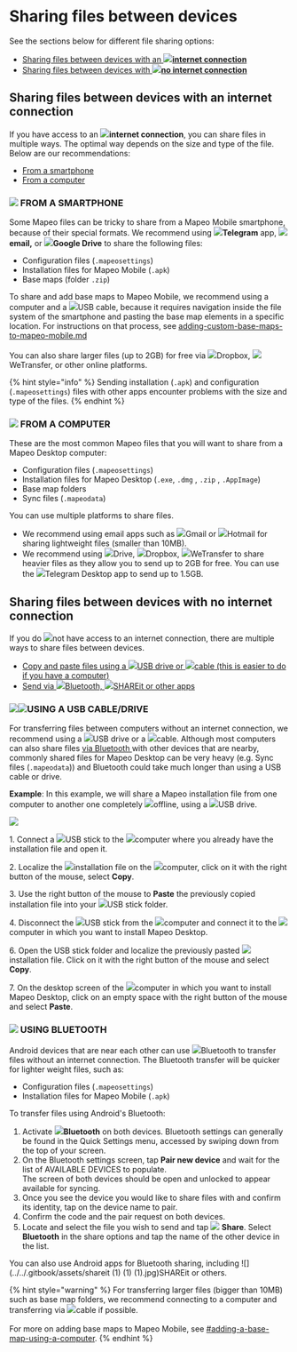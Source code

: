 # Sharing files between devices

See the sections below for different file sharing options:

* [Sharing files between devices with an ![](../../.gitbook/assets/Internet\_connection.png)**internet connection**](sharing-files-between-devices.md#sharing-files-between-devices-with-an-internet-connection)
* [Sharing files between devices with ![](../../.gitbook/assets/no\_internet\_connection.png)**no internet connection**](sharing-files-between-devices.md#sharing-files-between-devices-with-no-internet-connection)

## **Sharing files between devices with an internet connection**

If you have access to an ![](../../.gitbook/assets/Internet\_connection.png)**internet connection**, you can share files in multiple ways. The optimal way depends on the size and type of the file. Below are our recommendations:

* [From a smartphone](sharing-files-between-devices.md#from-a-smartphone)
* [From a computer](sharing-files-between-devices.md#from-a-computer)

### ![](../../.gitbook/assets/Smartphone\_icon.png) FROM A SMARTPHONE

Some Mapeo files can be tricky to share from a Mapeo Mobile smartphone, because of their special formats. We recommend using ![](../../.gitbook/assets/Telegram-logo.png)**Telegram** app, ![](../../.gitbook/assets/email.png)**email,** or ![](../../.gitbook/assets/drive.png)**Google Drive** to share the following files:

* Configuration files (`.mapeosettings`)
* Installation files for Mapeo Mobile (`.apk`)&#x20;
* Base maps (folder `.zip`)&#x20;

To share and add base maps to Mapeo Mobile, we recommend using a computer and a ![](../../.gitbook/assets/USB\_cable.png)USB cable, because it requires navigation inside the file system of the smartphone and pasting the base map elements in a specific location. For instructions on that process, see [adding-custom-base-maps-to-mapeo-mobile.md](../mapeo-mobile-installation-setup/adding-custom-base-maps-to-mapeo-mobile.md "mention")\
\
You can also share larger files (up to 2GB) for free via ![](../../.gitbook/assets/DROPBOX.jpg)Dropbox, ![](../../.gitbook/assets/WE\_TRANSFER.png)WeTransfer, or other online platforms.

{% hint style="info" %}
Sending installation (`.apk`) and configuration (`.mapeosettings`) files with other apps encounter problems with the size and type of the files.
{% endhint %}

### ![](../../.gitbook/assets/laptop\_icon.png) FROM A COMPUTER

These are the most common Mapeo files that you will want to share from a Mapeo Desktop computer:

* Configuration files (`.mapeosettings`)&#x20;
* Installation files for Mapeo Desktop (`.exe`, `.dmg` , `.zip` , `.AppImage`)&#x20;
* Base map folders&#x20;
* Sync files (`.mapeodata`)&#x20;

You can use multiple platforms to share files.&#x20;

* We recommend using email apps such as ![](../../.gitbook/assets/Gmail-logo.png)Gmail or ![](../../.gitbook/assets/HOTMAIL\_icon.jpg)Hotmail for sharing lightweight files (smaller than 10MB).&#x20;
* We recommend using ![](../../.gitbook/assets/drive.png)Drive, ![](../../.gitbook/assets/DROPBOX.jpg)Dropbox, ![](../../.gitbook/assets/WE\_TRANSFER.png)WeTransfer to share heavier files as they allow you to send up to 2GB for free. You can use the ![](../../.gitbook/assets/Telegram-logo.png)Telegram Desktop app to send up to 1.5GB.

## **Sharing files between devices with no internet connection**

If you do ![](../../.gitbook/assets/no\_internet\_connection.png)not have access to an internet connection, there are multiple ways to share files between devices.

* [Copy and paste files using a ![](../../.gitbook/assets/USB\_stick\_memory.png)USB drive or ![](../../.gitbook/assets/USB\_cable.png)cable (this is easier to do if you have a computer)](sharing-files-between-devices.md#using-a-usb-cable-drive)
* [Send via ![](../../.gitbook/assets/bluetooth.jpg)Bluetooth, ![](<../../.gitbook/assets/shareit (1) (1) (1).jpg>)SHAREit or other apps](sharing-files-between-devices.md#using-bluetooth)

### ![](../../.gitbook/assets/USB\_cable.png)![](../../.gitbook/assets/USB\_stick\_memory.png)USING A USB CABLE/DRIVE

For transferring files between computers without an internet connection, we recommend using a ![](../../.gitbook/assets/USB\_stick\_memory.png)USB drive or a ![](../../.gitbook/assets/USB\_cable.png)cable. Although most computers can also share files [via Bluetooth ](sharing-files-between-devices.md#using-bluetooth)with other devices that are nearby, commonly shared files for Mapeo Desktop can be very heavy (e.g. Sync files (`.mapeodata`)) and Bluetooth could take much longer than using a USB cable or drive.

**Example**: In this example, we will share a Mapeo installation file from one computer to another one completely ![](../../.gitbook/assets/no\_internet\_connection.png)offline, using a ![](../../.gitbook/assets/USB\_stick\_memory.png)USB drive.

![](https://files.gitbook.com/v0/b/gitbook-x-prod.appspot.com/o/spaces%2F-MYBEBKX0wx5\_bwmCf0q-887967055%2Fuploads%2FdsrQCyMk457U432NNS3o%2Fimage.png?alt=media\&token=4736876b-bd19-4d58-a049-ffd4bcb385ae)

1\. Connect a ​![](https://files.gitbook.com/v0/b/gitbook-x-prod.appspot.com/o/spaces%2F-MYBEBKX0wx5\_bwmCf0q-887967055%2Fuploads%2FHqBKmcRbFkmWEbwH64md%2Fimage.png?alt=media\&token=253323a4-7697-4e9c-a5ac-8b62ebc7bc4d)USB stick to the ​![](https://files.gitbook.com/v0/b/gitbook-x-prod.appspot.com/o/spaces%2F-MYBEBKX0wx5\_bwmCf0q-887967055%2Fuploads%2F7NkfOdadFjuNRzbI4imN%2Flaptop-icon.png?alt=media\&token=d3ccde3e-3202-4dd8-82e5-107b9dbe50ce)computer where you already have the installation file and open it.

2\. Localize the ​![](https://files.gitbook.com/v0/b/gitbook-x-prod.appspot.com/o/spaces%2F-MYBEBKX0wx5\_bwmCf0q-887967055%2Fuploads%2FHdYCmw7Rxrh6OxXQGG71%2Fimage.png?alt=media\&token=1eca5b38-c0ab-409a-b2dd-69a50635e854)installation file on the ​![](https://files.gitbook.com/v0/b/gitbook-x-prod.appspot.com/o/spaces%2F-MYBEBKX0wx5\_bwmCf0q-887967055%2Fuploads%2F7NkfOdadFjuNRzbI4imN%2Flaptop-icon.png?alt=media\&token=d3ccde3e-3202-4dd8-82e5-107b9dbe50ce)computer, click on it with the right button of the mouse, select **Copy**.

3\. Use the right button of the mouse to **Paste** the previously copied installation file into your ​![](https://files.gitbook.com/v0/b/gitbook-x-prod.appspot.com/o/spaces%2F-MYBEBKX0wx5\_bwmCf0q-887967055%2Fuploads%2FHqBKmcRbFkmWEbwH64md%2Fimage.png?alt=media\&token=253323a4-7697-4e9c-a5ac-8b62ebc7bc4d)USB stick folder.

4\. Disconnect the ​![](https://files.gitbook.com/v0/b/gitbook-x-prod.appspot.com/o/spaces%2F-MYBEBKX0wx5\_bwmCf0q-887967055%2Fuploads%2FHqBKmcRbFkmWEbwH64md%2Fimage.png?alt=media\&token=253323a4-7697-4e9c-a5ac-8b62ebc7bc4d)USB stick from ​the ![](https://files.gitbook.com/v0/b/gitbook-x-prod.appspot.com/o/spaces%2F-MYBEBKX0wx5\_bwmCf0q-887967055%2Fuploads%2F7NkfOdadFjuNRzbI4imN%2Flaptop-icon.png?alt=media\&token=d3ccde3e-3202-4dd8-82e5-107b9dbe50ce)computer and connect it to the ​![](https://files.gitbook.com/v0/b/gitbook-x-prod.appspot.com/o/spaces%2F-MYBEBKX0wx5\_bwmCf0q-887967055%2Fuploads%2FI5Q259BlYwCenpqfeomu%2Flaptop-blue-icon.png?alt=media\&token=ddecd9d0-7f49-4e80-8c04-0ccedcd22cc8)computer in which you want to install Mapeo Desktop.

6\. Open the USB stick folder and localize the previously pasted ​![](https://files.gitbook.com/v0/b/gitbook-x-prod.appspot.com/o/spaces%2F-MYBEBKX0wx5\_bwmCf0q-887967055%2Fuploads%2FHdYCmw7Rxrh6OxXQGG71%2Fimage.png?alt=media\&token=1eca5b38-c0ab-409a-b2dd-69a50635e854)installation file. Click on it with the right button of the mouse and select **Copy**.

7\. On the desktop screen of the ​![](https://files.gitbook.com/v0/b/gitbook-x-prod.appspot.com/o/spaces%2F-MYBEBKX0wx5\_bwmCf0q-887967055%2Fuploads%2FI5Q259BlYwCenpqfeomu%2Flaptop-blue-icon.png?alt=media\&token=ddecd9d0-7f49-4e80-8c04-0ccedcd22cc8)computer in which you want to install Mapeo Desktop, click on an empty space with the right button of the mouse and select **Paste**.



### ![](../../.gitbook/assets/bluetooth.jpg) USING BLUETOOTH

Android devices that are near each other can use ![](../../.gitbook/assets/bluetooth.jpg)Bluetooth to transfer files without an internet connection. The Bluetooth transfer will be quicker for lighter weight files, such as:

* Configuration files (`.mapeosettings`)
* Installation files for Mapeo Mobile (`.apk`)

To transfer files using Android's Bluetooth:

1. Activate ![](../../.gitbook/assets/bluetooth.jpg)**Bluetooth** on both devices. Bluetooth settings can generally be found in the Quick Settings menu, accessed by swiping down from the top of your screen.
2. On the Bluetooth settings screen, tap **Pair new device** and wait for the list of AVAILABLE DEVICES to populate.\
   The screen of both devices should be open and unlocked to appear available for syncing.
3. Once you see the device you would like to share files with and confirm its identity, tap on the device name to pair.
4. Confirm the code and the pair request on both devices.
5. Locate and select the file you wish to send and tap ![](../../.gitbook/assets/app\_icons\_share\_35px.png) **Share**. Select **Bluetooth** in the share options and tap the name of the other device in the list.

You can also use Android apps for Bluetooth sharing, including ![](../../.gitbook/assets/shareit (1) (1) (1).jpg)SHAREit or others.

{% hint style="warning" %}
For transferring larger files (bigger than 10MB) such as base map folders, we recommend connecting to a computer and transferring via ![](../../.gitbook/assets/USB\_cable.png)cable if possible.\
\
For more on adding base maps to Mapeo Mobile, see [#adding-a-base-map-using-a-computer](../mapeo-mobile-installation-setup/adding-custom-base-maps-to-mapeo-mobile.md#adding-a-base-map-using-a-computer "mention").
{% endhint %}

